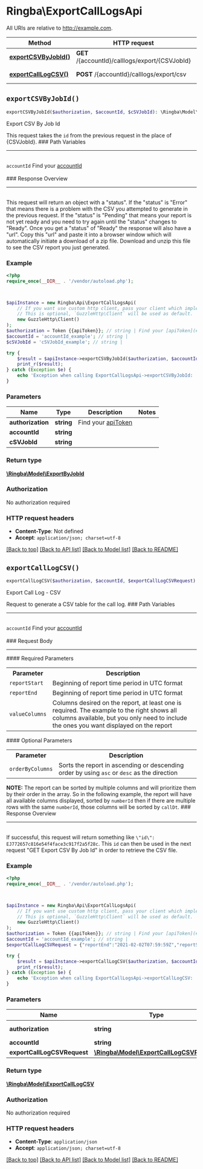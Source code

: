 # Ringba\ExportCallLogsApi

All URIs are relative to http://example.com.

Method | HTTP request | Description
------------- | ------------- | -------------
[**exportCSVByJobId()**](ExportCallLogsApi.md#exportCSVByJobId) | **GET** /{accountId}/calllogs/export/{CSVJobId} | Export CSV By Job Id
[**exportCallLogCSV()**](ExportCallLogsApi.md#exportCallLogCSV) | **POST** /{accountId}/calllogs/export/csv | Export Call Log - CSV


## `exportCSVByJobId()`

```php
exportCSVByJobId($authorization, $accountId, $cSVJobId): \Ringba\Model\ExportByJobId
```

Export CSV By Job Id

This request takes the `id` from the previous request in the place of {CSVJobId}.   ### Path Variables <hr> <br>  ``accountId`` Find your [accountId](#get-your-account-information) <br> <br>  ### Response Overview <hr> <br>  This request will return an object with a \"status\". If the \"status\" is \"Error\" that means there is a problem with the CSV you attempted to generate in the previous request. If the \"status\" is \"Pending\" that means your report is not yet ready and you need to try again until the \"status\" changes to \"Ready\". Once you get a \"status\" of \"Ready\" the response will also have a \"url\". Copy this \"url\" and paste it into a browser window which will automatically initiate a download of a zip file. Download and unzip this file to see the CSV report you just generated.

### Example

```php
<?php
require_once(__DIR__ . '/vendor/autoload.php');



$apiInstance = new Ringba\Api\ExportCallLogsApi(
    // If you want use custom http client, pass your client which implements `GuzzleHttp\ClientInterface`.
    // This is optional, `GuzzleHttp\Client` will be used as default.
    new GuzzleHttp\Client()
);
$authorization = Token {{apiToken}}; // string | Find your [apiToken](#get-or-create-api-token)
$accountId = 'accountId_example'; // string | 
$cSVJobId = 'cSVJobId_example'; // string | 

try {
    $result = $apiInstance->exportCSVByJobId($authorization, $accountId, $cSVJobId);
    print_r($result);
} catch (Exception $e) {
    echo 'Exception when calling ExportCallLogsApi->exportCSVByJobId: ', $e->getMessage(), PHP_EOL;
}
```

### Parameters

Name | Type | Description  | Notes
------------- | ------------- | ------------- | -------------
 **authorization** | **string**| Find your [apiToken](#get-or-create-api-token) |
 **accountId** | **string**|  |
 **cSVJobId** | **string**|  |

### Return type

[**\Ringba\Model\ExportByJobId**](../Model/ExportByJobId.md)

### Authorization

No authorization required

### HTTP request headers

- **Content-Type**: Not defined
- **Accept**: `application/json; charset=utf-8`

[[Back to top]](#) [[Back to API list]](../../README.md#endpoints)
[[Back to Model list]](../../README.md#models)
[[Back to README]](../../README.md)

## `exportCallLogCSV()`

```php
exportCallLogCSV($authorization, $accountId, $exportCallLogCSVRequest): \Ringba\Model\ExportCallLogCSV
```

Export Call Log - CSV

Request to generate a CSV table for the call log.   ### Path Variables <hr> <br>  ``accountId`` Find your [accountId](#get-your-account-information) <br> <br>  ### Request Body <hr>  #### Required Parameters <table>     <tr>         <th>Parameter</th>         <th>Description</th>     </tr>     <tr>         <td><code>reportStart</code></td>         <td>Beginning of report time period in UTC format</td>     </tr>     <tr>         <td><code>reportEnd</code></td>         <td>Beginning of report time period in UTC format</td>     </tr>     <tr>         <td><code>valueColumns</code></td>         <td>Columns desired on the report, at least one is required. The example to the right shows all columns available, but you only need to include the ones you want displayed on the report</td>     </tr> </table>  #### Optional Parameters <table>     <tr>         <th>Parameter</th>         <th>Description</th>     </tr>     <tr>         <td><code>orderByColumns</code></td>         <td>Sorts the report in ascending or descending order by using `asc` or `desc` as the direction</td>     </tr> </table>  __NOTE:__ The report can be sorted by multiple columns and will prioritize them by their order in the array. So in the following example, the report will have all available columns displayed, sorted by `numberId` then if there are multiple rows with the same `numberId`, those columns will be sorted by `callDt`.  ### Response Overview <hr> <br>  If successful, this request will return something like `\"id\": EJ772657c816e54f4face3c917f2a5f28c`. This `id` can then be used in the next request \"GET Export CSV By Job Id\" in order to retrieve the CSV file.

### Example

```php
<?php
require_once(__DIR__ . '/vendor/autoload.php');



$apiInstance = new Ringba\Api\ExportCallLogsApi(
    // If you want use custom http client, pass your client which implements `GuzzleHttp\ClientInterface`.
    // This is optional, `GuzzleHttp\Client` will be used as default.
    new GuzzleHttp\Client()
);
$authorization = Token {{apiToken}}; // string | Find your [apiToken](#get-or-create-api-token)
$accountId = 'accountId_example'; // string | 
$exportCallLogCSVRequest = {"reportEnd":"2021-02-02T07:59:59Z","reportStart":"2021-02-01T08:00:00Z","orderByColumns":[{"column":"numberId","direction":"desc"},{"column":"callDt","direction":"desc"}],"valueColumns":[{"column":"campaignName"},{"column":"publisherName"},{"column":"targetName"},{"column":"targetNumber"},{"column":"buyer"},{"column":"targetGroupName"},{"column":"campaignId"},{"column":"publisherId"},{"column":"publisherSubId"},{"column":"targetId"},{"column":"targetSubId"},{"column":"buyerId"},{"column":"targetBuyerSubId"},{"column":"targetGroupId"},{"column":"inboundCallId"},{"column":"callDt"},{"column":"inboundPhoneNumber"},{"column":"number"},{"column":"numberId"},{"column":"callCompletedDt"},{"column":"callConnectionDt"},{"column":"endCallSource"},{"column":"hasConnected"},{"column":"isIncomplete"},{"column":"hasRecording"},{"column":"isLive"},{"column":"recordingUrl"},{"column":"isFromNumberPool"},{"column":"numberPoolId"},{"column":"numberPoolName"},{"column":"timeToCallInSeconds"},{"column":"callLengthInSeconds"},{"column":"connectedCallLengthInSeconds"},{"column":"timeToConnectInSeconds"},{"column":"noPayoutReason"},{"column":"noConversionReason"},{"column":"blockReason"},{"column":"incompleteCallReason"},{"column":"offlineConversionUploaded"},{"column":"hasPayout"},{"column":"isDuplicate"},{"column":"hasPreviouslyConnected"},{"column":"hasConverted"},{"column":"wasBlocked"},{"column":"convAdjustmentsApprovedAmount"},{"column":"conversionAmount"},{"column":"profitNet"},{"column":"profitGross"},{"column":"payoutAmount"},{"column":"hasVoiceMail"},{"column":"totalCost"},{"column":"telcoCost"},{"column":"wasConversionAdjusted"},{"column":"conversionAdjustedCalls"},{"column":"wasPayoutAdjusted"},{"column":"hasAnnotations"},{"column":"convAdjustmentsRejectedCount"},{"column":"convAdjustmentRequestCount"},{"column":"convAdjustmentsApproved"},{"column":"tcpaCount"},{"column":"wasBlockedByTCPA"},{"column":"tcpaCost"},{"column":"dataEnrichmentCount"},{"column":"icpCost"},{"column":"ivrDepth"},{"column":"pingSuccessCount"},{"column":"pingFailCount"},{"column":"pingTotalBidAmount"},{"column":"pingDynamicCallLengthInSeconds"},{"column":"avgPingTreeBidAmount"},{"column":"winningBid"},{"column":"winningBidCallAccepted"},{"column":"winningBidCallRejected"}]}; // \Ringba\Model\ExportCallLogCSVRequest | 

try {
    $result = $apiInstance->exportCallLogCSV($authorization, $accountId, $exportCallLogCSVRequest);
    print_r($result);
} catch (Exception $e) {
    echo 'Exception when calling ExportCallLogsApi->exportCallLogCSV: ', $e->getMessage(), PHP_EOL;
}
```

### Parameters

Name | Type | Description  | Notes
------------- | ------------- | ------------- | -------------
 **authorization** | **string**| Find your [apiToken](#get-or-create-api-token) |
 **accountId** | **string**|  |
 **exportCallLogCSVRequest** | [**\Ringba\Model\ExportCallLogCSVRequest**](../Model/ExportCallLogCSVRequest.md)|  |

### Return type

[**\Ringba\Model\ExportCallLogCSV**](../Model/ExportCallLogCSV.md)

### Authorization

No authorization required

### HTTP request headers

- **Content-Type**: `application/json`
- **Accept**: `application/json; charset=utf-8`

[[Back to top]](#) [[Back to API list]](../../README.md#endpoints)
[[Back to Model list]](../../README.md#models)
[[Back to README]](../../README.md)

